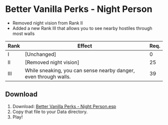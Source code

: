 # Better Vanilla Perks - Night Person

* Removed night vision from Rank II
* Added a new Rank III that allows you to see nearby hostiles through most walls

Rank | Effect | Req.
--- | --- | ---
I | [Unchanged] | 0
II | [Removed night vision] | 25
III | While sneaking, you can sense nearby danger, even through walls. | 39

## Download

1. Download: [Better Vanilla Perks - Night Person.esp](https://github.com/fireundubh/fo4-mods/blob/master/Better%20Vanilla%20Perks%20-%20Night%20Person/Better%20Vanilla%20Perks%20-%20Night%20Person.esp?raw=true)
2. Copy that file to your Data directory.
3. Play!